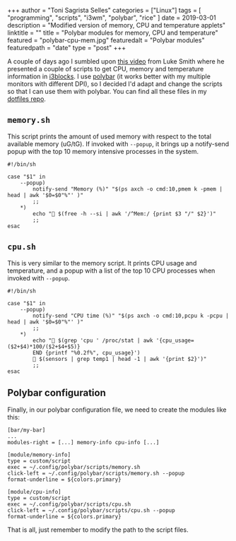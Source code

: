 +++
author = "Toni Sagrista Selles"
categories = ["Linux"]
tags = [ "programming", "scripts", "i3wm", "polybar", "rice" ]
date = 2019-03-01
description = "Modified version of memory, CPU and temperature applets"
linktitle = ""
title = "Polybar modules for memory, CPU and temperature"
featured = "polybar-cpu-mem.jpg"
featuredalt = "Polybar modules"
featuredpath = "date"
type = "post"
+++

A couple of days ago I sumbled upon [this video](https://www.youtube.com/watch?v=MNwpdqD_I8Y) from Luke Smith where he presented a couple of scripts to get CPU, memory and temperature information in [i3blocks](https://github.com/vivien/i3blocks). I use [polybar](https://github.com/jaagr/polybar) (it works better with my multiple monitors with different DPI), so I decided I'd adapt and change the scripts so that I can use them with polybar. You can find all these files in my [dotfiles repo](https://gitlab.com/langurmonkey/dotfiles).

## `memory.sh`

This script prints the amount of used memory with respect to the total available memory (uG/tG). If invoked with `--popup`, it brings up a notify-send popup with the top 10 memory intensive processes in the system.

```
#!/bin/sh

case "$1" in
    --popup)
        notify-send "Memory (%)" "$(ps axch -o cmd:10,pmem k -pmem | head | awk '$0=$0"%"' )"
        ;;
    *)
        echo " $(free -h --si | awk '/^Mem:/ {print $3 "/" $2}')"
        ;;
esac
```

## `cpu.sh`

This is very similar to the memory script. It prints CPU usage and temperature, and a popup with a list of the top 10 CPU processes when invoked with `--popup`. 

```
#!/bin/sh

case "$1" in
    --popup)
        notify-send "CPU time (%)" "$(ps axch -o cmd:10,pcpu k -pcpu | head | awk '$0=$0"%"' )"
        ;;
    *)
        echo " $(grep 'cpu ' /proc/stat | awk '{cpu_usage=($2+$4)*100/($2+$4+$5)}
        END {printf "%0.2f%", cpu_usage}')
         $(sensors | grep temp1 | head -1 | awk '{print $2}')"
        ;;
esac
```

## Polybar configuration

Finally, in our polybar configuration file, we need to create the modules like this:

```
[bar/my-bar]
...
modules-right = [...] memory-info cpu-info [...]

[module/memory-info]
type = custom/script
exec = ~/.config/polybar/scripts/memory.sh
click-left = ~/.config/polybar/scripts/memory.sh --popup
format-underline = ${colors.primary}

[module/cpu-info]
type = custom/script
exec = ~/.config/polybar/scripts/cpu.sh
click-left = ~/.config/polybar/scripts/cpu.sh --popup
format-underline = ${colors.primary}
```

That is all, just remember to modify the path to the script files.

